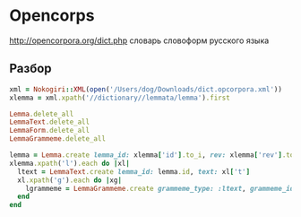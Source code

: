 # Opencorps

http://opencorpora.org/dict.php
словарь словоформ русского языка

## Разбор

```ruby
xml = Nokogiri::XML(open('/Users/dog/Downloads/dict.opcorpora.xml'))
xlemma = xml.xpath('//dictionary//lemmata/lemma').first

Lemma.delete_all
LemmaText.delete_all
LemmaForm.delete_all
LemmaGrammeme.delete_all

lemma = Lemma.create lemma_id: xlemma['id'].to_i, rev: xlemma['rev'].to_i
xlemma.xpath('l').each do |xl|
  ltext = LemmaText.create lemma_id: lemma.id, text: xl['t']
  xl.xpath('g').each do |xg|
    lgrammeme = LemmaGrammeme.create grammeme_type: :ltext, grammeme_id: ltext.id, v: xg['v']
  end
end
```
